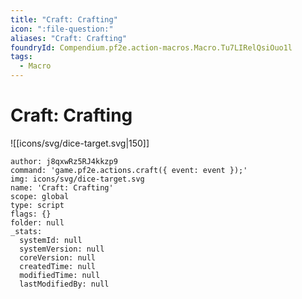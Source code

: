 ```yaml
---
title: "Craft: Crafting"
icon: ":file-question:"
aliases: "Craft: Crafting"
foundryId: Compendium.pf2e.action-macros.Macro.Tu7LIRelQsiOuo1l
tags:
  - Macro
---
```


# Craft: Crafting
![[icons/svg/dice-target.svg|150]]

```Macro
author: j8qxwRz5RJ4kkzp9
command: 'game.pf2e.actions.craft({ event: event });'
img: icons/svg/dice-target.svg
name: 'Craft: Crafting'
scope: global
type: script
flags: {}
folder: null
_stats:
  systemId: null
  systemVersion: null
  coreVersion: null
  createdTime: null
  modifiedTime: null
  lastModifiedBy: null
```
